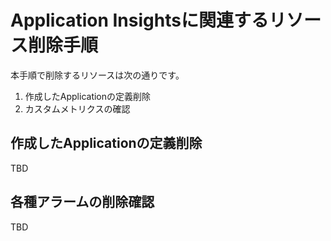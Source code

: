 # Application Insightsに関連するリソース削除手順

本手順で削除するリソースは次の通りです。

1. 作成したApplicationの定義削除
2. カスタムメトリクスの確認

## 作成したApplicationの定義削除

TBD

## 各種アラームの削除確認

TBD
